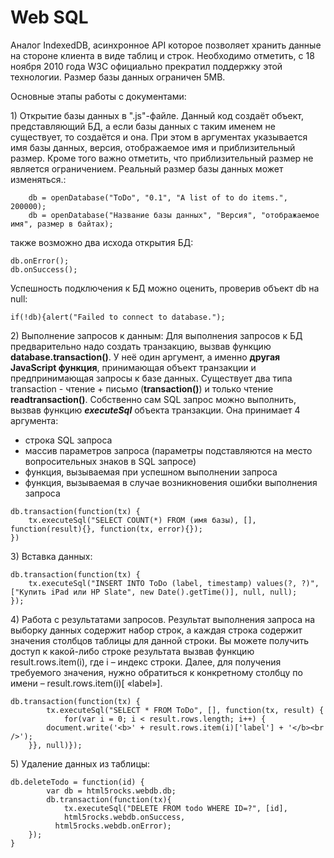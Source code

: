 # Web SQL

Аналог IndexedDB, асинхронное API которое позволяет хранить данные на стороне клиента в виде таблиц и строк. Необходимо отметить, с 18 ноября 2010 года W3C официально прекратил поддержку этой технологии. Размер базы данных ограничен 5МВ.

Основные этапы работы с документами:

1\) Открытие базы данных в ".js"-файле. Данный код создаёт объект, представляющий БД, а если базы данных с таким именем не существует, то создаётся и она. При этом в аргументах указывается имя базы данных, версия, отображаемое имя и приблизительный размер. Кроме того важно отметить, что приблизительный размер не является ограничением. Реальный размер базы данных может изменяться.:

```text
	db = openDatabase("ToDo", "0.1", "A list of to do items.", 200000);
	db = openDatabase("Название базы данных", "Версия", "отображаемое имя", размер в байтах);
```

также возможно два исхода открытия БД:

```text
db.onError();
db.onSuccess();
```

Успешность подключения к БД можно оценить, проверив объект db на null:

```text
if(!db){alert("Failed to connect to database.");
```

2\) Выполнение запросов к данным: Для выполнения запросов к БД предварительно надо создать транзакцию, вызвав функцию **database.transaction\(\)**. У неё один аргумент, а именно **другая JavaScript функция**, принимающая объект транзакции и предпринимающая запросы к базе данных. Существует два типа transaction - чтение + письмо \(**transaction\(\)**\) и только чтение **readtransaction\(\)**. Собственно сам SQL запрос можно выполнить, вызвав функцию _**executeSql**_ объекта транзакции. Она принимает 4 аргумента:

* строка SQL запроса
* массив параметров запроса \(параметры подставляются на место вопросительных знаков в SQL запросе\)
* функция, вызываемая при успешном выполнении запроса
* функция, вызываемая в случае возникновения ошибки выполнения запроса

```text
db.transaction(function(tx) {
	tx.executeSql("SELECT COUNT(*) FROM (имя базы), [], function(result){}, function(tx, error){});
})
```

3\) Вставка данных:

```text
db.transaction(function(tx) {
    tx.executeSql("INSERT INTO ToDo (label, timestamp) values(?, ?)", ["Купить iPad или HP Slate", new Date().getTime()], null, null);
});
```

4\) Работа с результатами запросов. Результат выполнения запроса на выборку данных содержит набор строк, а каждая строка содержит значения столбцов таблицы для данной строки. Вы можете получить доступ к какой-либо строке результата вызвав функцию result.rows.item\(i\), где i – индекс строки. Далее, для получения требуемого значения, нужно обратиться к конкретному столбцу по имени – result.rows.item\(i\)\[ «label»\].

```text
db.transaction(function(tx) {
		tx.executeSql("SELECT * FROM ToDo", [], function(tx, result) {
			for(var i = 0; i < result.rows.length; i++) {
		document.write('<b>' + result.rows.item(i)['label'] + '</b><br />');
	}}, null)});
```

5\) Удаление данных из таблицы:

```text
db.deleteTodo = function(id) {
  		var db = html5rocks.webdb.db;
  		db.transaction(function(tx){
    	    tx.executeSql("DELETE FROM todo WHERE ID=?", [id],
            html5rocks.webdb.onSuccess,
          html5rocks.webdb.onError);
    });
}
```



